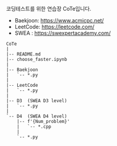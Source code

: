 코딩테스트를 위한 연습장 CoTe입니다.

- Baekjoon: https://www.acmicpc.net/
- LeetCode: https://leetcode.com/
- SWEA : https://swexpertacademy.com/

```
CoTe
|
|-- README.md
|-- choose_faster.ipynb
|
|-- Baekjoon
|   `-- *.py
|
|-- LeetCode
|   `-- *.py
|
|-- D3  (SWEA D3 level)
|   `-- *.py
|
`-- D4  (SWEA D4 level)
    |-- f'{Num_problem}'
    |   `-- *.cpp
    |
    `-- *.py
```
